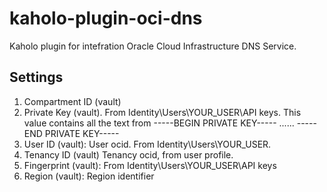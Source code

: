 # kaholo-plugin-oci-dns
Kaholo plugin for intefration Oracle Cloud Infrastructure DNS Service.

## Settings
1. Compartment ID (vault)
2. Private Key (vault). From Identity\Users\YOUR_USER\API keys. This value contains all the text from -----BEGIN PRIVATE KEY----- ...... -----END PRIVATE KEY-----
3. User ID (vault): User ocid. From Identity\Users\YOUR_USER.
4. Tenancy ID (vault) Tenancy ocid, from user profile.
5. Fingerprint (vault): From Identity\Users\YOUR_USER\API keys
6. Region (vault): Region identifier
